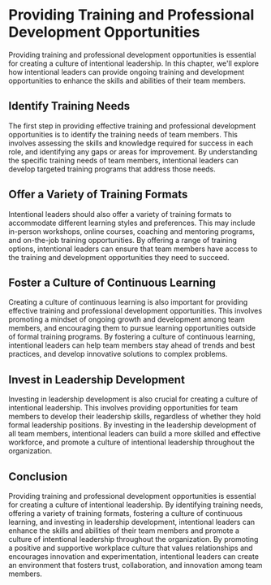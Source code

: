 Providing Training and Professional Development Opportunities
======================================================================================================================

Providing training and professional development opportunities is essential for creating a culture of intentional leadership. In this chapter, we'll explore how intentional leaders can provide ongoing training and development opportunities to enhance the skills and abilities of their team members.

Identify Training Needs
-----------------------

The first step in providing effective training and professional development opportunities is to identify the training needs of team members. This involves assessing the skills and knowledge required for success in each role, and identifying any gaps or areas for improvement. By understanding the specific training needs of team members, intentional leaders can develop targeted training programs that address those needs.

Offer a Variety of Training Formats
-----------------------------------

Intentional leaders should also offer a variety of training formats to accommodate different learning styles and preferences. This may include in-person workshops, online courses, coaching and mentoring programs, and on-the-job training opportunities. By offering a range of training options, intentional leaders can ensure that team members have access to the training and development opportunities they need to succeed.

Foster a Culture of Continuous Learning
---------------------------------------

Creating a culture of continuous learning is also important for providing effective training and professional development opportunities. This involves promoting a mindset of ongoing growth and development among team members, and encouraging them to pursue learning opportunities outside of formal training programs. By fostering a culture of continuous learning, intentional leaders can help team members stay ahead of trends and best practices, and develop innovative solutions to complex problems.

Invest in Leadership Development
--------------------------------

Investing in leadership development is also crucial for creating a culture of intentional leadership. This involves providing opportunities for team members to develop their leadership skills, regardless of whether they hold formal leadership positions. By investing in the leadership development of all team members, intentional leaders can build a more skilled and effective workforce, and promote a culture of intentional leadership throughout the organization.

Conclusion
----------

Providing training and professional development opportunities is essential for creating a culture of intentional leadership. By identifying training needs, offering a variety of training formats, fostering a culture of continuous learning, and investing in leadership development, intentional leaders can enhance the skills and abilities of their team members and promote a culture of intentional leadership throughout the organization. By promoting a positive and supportive workplace culture that values relationships and encourages innovation and experimentation, intentional leaders can create an environment that fosters trust, collaboration, and innovation among team members.
